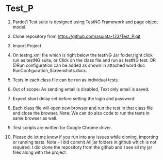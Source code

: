 # Test_P

1) Pardot1 Test suite is designed using TestNG Framework and page object model.
2) Clone repository from https://github.com/asujata-123/Test_P.git
3) Import Project
4) On testng.xml file which is right below the testNG Jar folder,right click run as testNG suite, or Click on the class file and run as testNG test. 
OR
5)Run configuration can be added as shown in attached word doc RunConfiguration_Screenshots.docx.

6) Tests in each class file can be run as individual tests.
7) Out of scope: As sending email is disabled, Text only email is saved.
8) Expect short delay set before setting the login and password
9) Each class file will open new browser and run the test in that class file and close the browser. Note: We can do also code to run the tests in same browser as well.
10) Test scripts are written for Google Chrome driver.

11) Please do let me know if you run into any issues while cloning, importing or running tests.
Note - I did commit All jar folders in github which is not required. I did clone the repository from the github and I see all my jar files along with the project.



